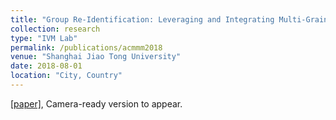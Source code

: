 ```yaml
---
title: "Group Re-Identification: Leveraging and Integrating Multi-Grain Information"
collection: research
type: "IVM Lab"
permalink: /publications/acmmm2018
venue: "Shanghai Jiao Tong University"
date: 2018-08-01
location: "City, Country"
---
```


[[paper]](http://alexxiao95.github.io/publications/acmmm/paper_acmmm.pdf), Camera-ready version to appear.